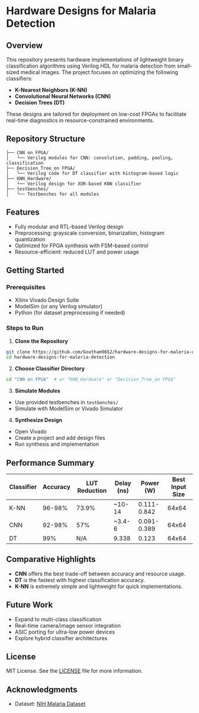 # Hardware Designs for Malaria Detection

## Overview

This repository presents hardware implementations of lightweight binary classification algorithms using Verilog HDL for malaria detection from small-sized medical images. The project focuses on optimizing the following classifiers:

* **K-Nearest Neighbors (K-NN)**
* **Convolutional Neural Networks (CNN)**
* **Decision Trees (DT)**

These designs are tailored for deployment on low-cost FPGAs to facilitate real-time diagnostics in resource-constrained environments.

## Repository Structure

```
├── CNN on FPGA/
│   └── Verilog modules for CNN: convolution, padding, pooling, classification
├── Decision_Tree_on FPGA/
│   └── Verilog code for DT classifier with histogram-based logic
├── KNN_Hardware/
│   └── Verilog design for XOR-based KNN classifier
├── testbenches/
│   └── Testbenches for all modules

```

## Features

* Fully modular and RTL-based Verilog design
* Preprocessing: grayscale conversion, binarization, histogram quantization
* Optimized for FPGA synthesis with FSM-based control
* Resource-efficient: reduced LUT and power usage

## Getting Started

### Prerequisites

* Xilinx Vivado Design Suite
* ModelSim (or any Verilog simulator)
* Python (for dataset preprocessing if needed)

### Steps to Run

1. **Clone the Repository**

```bash
git clone https://github.com/Goutham9652/hardware-designs-for-maleria-detection.git
cd hardware-designs-for-maleria-detection
```

2. **Choose Classifier Directory**

```bash
cd "CNN on FPGA"  # or "KNN_Hardware" or "Decision_Tree_on FPGA"
```

3. **Simulate Modules**

* Use provided testbenches in `testbenches/`
* Simulate with ModelSim or Vivado Simulator

4. **Synthesize Design**

* Open Vivado
* Create a project and add design files
* Run synthesis and implementation

## Performance Summary

| Classifier | Accuracy | LUT Reduction | Delay (ns) | Power (W)   | Best Input Size |
| ---------- | -------- | ------------- | ---------- | ----------- | --------------- |
| K-NN       | 96-98%   | 73.9%         | \~10-14    | 0.111-0.842 | 64x64           |
| CNN        | 92-98%   | 57%           | \~3.4-6    | 0.091-0.389 | 64x64           |
| DT         | 99%      | N/A           | 9.338      | 0.123       | 64x64           |

## Comparative Highlights

* **CNN** offers the best trade-off between accuracy and resource usage.
* **DT** is the fastest with highest classification accuracy.
* **K-NN** is extremely simple and lightweight for quick implementations.

## Future Work

* Expand to multi-class classification
* Real-time camera/image sensor integration
* ASIC porting for ultra-low power devices
* Explore hybrid classifier architectures

## License

MIT License. See the [LICENSE](LICENSE) file for more information.

## Acknowledgments
* Dataset: [NIH Malaria Dataset](https://lhncbc.nlm.nih.gov/publication/pub9932)

